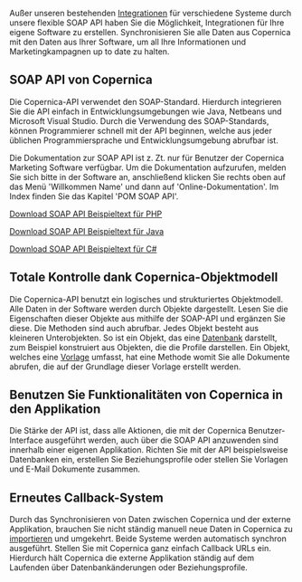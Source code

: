 Außer unseren bestehenden
[Integrationen](./integrations.md) für
verschiedene Systeme durch unsere flexible SOAP API haben Sie die
Möglichkeit, Integrationen für Ihre eigene Software zu erstellen.
Synchronisieren Sie alle Daten aus Copernica mit den Daten aus Ihrer
Software, um all Ihre Informationen und Marketingkampagnen up to date zu
halten.

SOAP API von Copernica
----------------------

Die Copernica-API verwendet den SOAP-Standard. Hierdurch integrieren Sie
die API einfach in Entwicklungsumgebungen wie Java, Netbeans und
Microsoft Visual Studio. Durch die Verwendung des SOAP-Standards, können
Programmierer schnell mit der API beginnen, welche aus jeder üblichen
Programmiersprache und Entwicklungsumgebung abrufbar ist.

Die Dokumentation zur SOAP API ist z. Zt. nur für Benutzer der Copernica
Marketing Software verfügbar. Um die Dokumentation aufzurufen, melden
Sie sich bitte in der Software an, anschließend klicken Sie rechts oben
auf das Menü 'Willkommen Name' und dann auf 'Online-Dokumentation'. Im
Index finden Sie das Kapitel 'POM SOAP API'.

[Download SOAP API Beispieltext für
PHP](soap-1-5.zip "SOAP API Beispieltext für PHP")

[Download SOAP API Beispieltext für
Java](../downloads/soaptest_java.zip "SOAP API Beispieltext für Java")

[Download SOAP API Beispieltext für
C\#](../downloads/soaptest_cs.zip "SOAP API Beispieltext für C#")

Totale Kontrolle dank Copernica-Objektmodell
--------------------------------------------

Die Copernica-API benutzt ein logisches und strukturiertes Objektmodell.
Alle Daten in der Software werden durch Objekte dargestellt. Lesen Sie
die Eigenschaften dieser Objekte aus mithilfe der SOAP-API und ergänzen
Sie diese. Die Methoden sind auch abrufbar. Jedes Objekt besteht aus
kleineren Unterobjekten. So ist ein Objekt, das eine
[Datenbank](./creating-your-own-databases.md "Datenbank")
darstellt, zum Beispiel konstruiert aus Objekten, die die Profile
darstellen. Ein Objekt, welches eine
[Vorlage](./create-custom-templates.md "Vorlage")
umfasst, hat eine Methode womit Sie alle Dokumente abrufen, die auf der
Grundlage dieser Vorlage erstellt werden.

Benutzen Sie Funktionalitäten von Copernica in den Applikation
--------------------------------------------------------------

Die Stärke der API ist, dass alle Aktionen, die mit der Copernica
Benutzer-Interface ausgeführt werden, auch über die SOAP API anzuwenden
sind innerhalb einer eigenen Applikation. Richten Sie mit der API
beispielsweise Datenbanken ein, erstellen Sie Beziehungsprofile oder
stellen Sie Vorlagen und E-Mail Dokumente zusammen.

Erneutes Callback-System
------------------------

Durch das Synchronisieren von Daten zwischen Copernica und der externe
Applikation, brauchen Sie nicht ständig manuell neue Daten in Copernica
zu [importieren](./import-and-export-data.md "Importieren von Daten")
und umgekehrt. Beide Systeme werden automatisch synchron ausgeführt.
Stellen Sie mit Copernica ganz einfach Callback URLs ein. Hierdurch hält
Copernica die externe Applikation ständig auf dem Laufenden über
Datenbankänderungen oder Beziehungsprofile.
